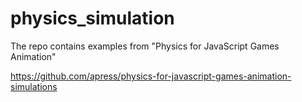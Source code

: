 # physics_simulation
The repo contains examples from "Physics for JavaScript Games Animation"

https://github.com/apress/physics-for-javascript-games-animation-simulations
